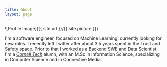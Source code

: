 ```yaml
---
title: About
layout: page
---
```

![Profile Image]({{ site.url }}/{{ site.picture }})


I'm a software engineer, focused on Machine Learning, currently looking for new roles. I recently left Twitter after about 3.5 years spent in the Trust and Safety space. Prior to that I worked as a Backend SWE and Data Scientist. I'm a [*Cornell Tech*](http://tech.cornell.edu/) alumn, with an M.Sc in Information Science, specializing in Computer Science and in Connective Media. 
